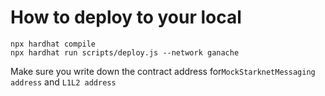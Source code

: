 # How to deploy to your local
```
npx hardhat compile
npx hardhat run scripts/deploy.js --network ganache
```

Make sure you write down the contract address for`MockStarknetMessaging address` and `L1L2 address`